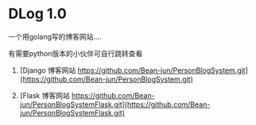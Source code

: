 # DLog 1.0

一个用golang写的博客网站....

有需要python版本的小伙伴可自行跳转查看

1. [Django 博客网站 https://github.com/Bean-jun/PersonBlogSystem.git](https://github.com/Bean-jun/PersonBlogSystem.git)

2. [Flask 博客网站 https://github.com/Bean-jun/PersonBlogSystemFlask.git](https://github.com/Bean-jun/PersonBlogSystemFlask.git)
